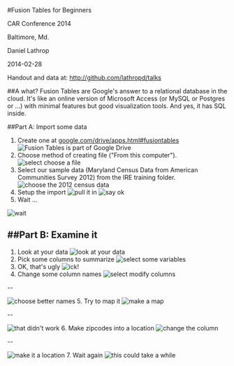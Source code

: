 #Fusion Tables for Beginners

CAR Conference 2014 

Baltimore, Md.

Daniel Lathrop

2014-02-28

Handout and data at: http://github.com/lathropd/talks

##A what?
Fusion Tables are Google's answer to a relational database in the cloud. It's like an online version of Microsoft Access (or MySQL or Postgres or ...) with minimal features but good visualization tools. And yes, it has SQL inside.


##Part A: Import some data
1. Create one at [google.com/drive/apps.html#fusiontables](http://www.google.com/drive/apps.html#fusiontables)
![Fusion Tables is part of Google Drive](car2014_data/screenshot1.png)
2. Choose method of creating file ("From this computer").
![select choose a file](car2014_data/screenshot2.png)
3. Select our sample data (Maryland Census Data from American Communities Survey 2012) from the IRE training folder.
![choose the 2012 census data](car2014_data/screenshot3.png)
4. Setup the import
![pull it in](car2014_data/screenshot4.png)
![say ok](car2014_data/screenshot5.png)
5. Wait ...

![wait](car2014_data/screenshot6.png)


##Part B: Examine it
------------------
1. Look at your data
![look at your data](car2014_data/screenshot7.png)
2. Pick some columns to summarize
![select some variables](car2014_data/screenshot8.png)
3. OK, that's ugly
![ick!](car2014_data/screenshot9.png)
4. Change some column names
![select modify columns](car2014_data/screenshot10.png)

--

![choose better names](car2014_data/screenshot11.png)
5. Try to map it
![make a map](car2014_data/screenshot12.png)

--

![that didn't work](car2014_data/screenshot14.png)
6. Make zipcodes into a location
![change the column](car2014_data/screenshot15.png)

--

![make it a location](car2014_data/screenshot16.png)
7. Wait again
![this could take a while](car2014_data/screenshot17.png)







